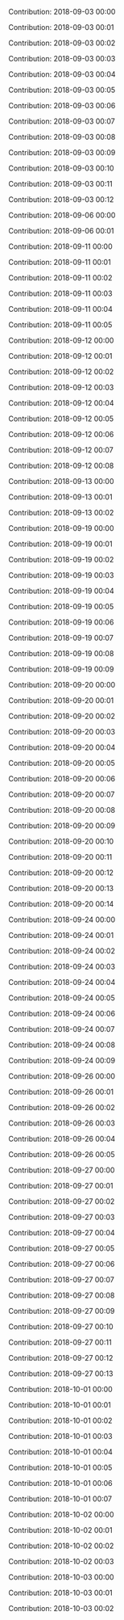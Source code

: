 Contribution: 2018-09-03 00:00

Contribution: 2018-09-03 00:01

Contribution: 2018-09-03 00:02

Contribution: 2018-09-03 00:03

Contribution: 2018-09-03 00:04

Contribution: 2018-09-03 00:05

Contribution: 2018-09-03 00:06

Contribution: 2018-09-03 00:07

Contribution: 2018-09-03 00:08

Contribution: 2018-09-03 00:09

Contribution: 2018-09-03 00:10

Contribution: 2018-09-03 00:11

Contribution: 2018-09-03 00:12

Contribution: 2018-09-06 00:00

Contribution: 2018-09-06 00:01

Contribution: 2018-09-11 00:00

Contribution: 2018-09-11 00:01

Contribution: 2018-09-11 00:02

Contribution: 2018-09-11 00:03

Contribution: 2018-09-11 00:04

Contribution: 2018-09-11 00:05

Contribution: 2018-09-12 00:00

Contribution: 2018-09-12 00:01

Contribution: 2018-09-12 00:02

Contribution: 2018-09-12 00:03

Contribution: 2018-09-12 00:04

Contribution: 2018-09-12 00:05

Contribution: 2018-09-12 00:06

Contribution: 2018-09-12 00:07

Contribution: 2018-09-12 00:08

Contribution: 2018-09-13 00:00

Contribution: 2018-09-13 00:01

Contribution: 2018-09-13 00:02

Contribution: 2018-09-19 00:00

Contribution: 2018-09-19 00:01

Contribution: 2018-09-19 00:02

Contribution: 2018-09-19 00:03

Contribution: 2018-09-19 00:04

Contribution: 2018-09-19 00:05

Contribution: 2018-09-19 00:06

Contribution: 2018-09-19 00:07

Contribution: 2018-09-19 00:08

Contribution: 2018-09-19 00:09

Contribution: 2018-09-20 00:00

Contribution: 2018-09-20 00:01

Contribution: 2018-09-20 00:02

Contribution: 2018-09-20 00:03

Contribution: 2018-09-20 00:04

Contribution: 2018-09-20 00:05

Contribution: 2018-09-20 00:06

Contribution: 2018-09-20 00:07

Contribution: 2018-09-20 00:08

Contribution: 2018-09-20 00:09

Contribution: 2018-09-20 00:10

Contribution: 2018-09-20 00:11

Contribution: 2018-09-20 00:12

Contribution: 2018-09-20 00:13

Contribution: 2018-09-20 00:14

Contribution: 2018-09-24 00:00

Contribution: 2018-09-24 00:01

Contribution: 2018-09-24 00:02

Contribution: 2018-09-24 00:03

Contribution: 2018-09-24 00:04

Contribution: 2018-09-24 00:05

Contribution: 2018-09-24 00:06

Contribution: 2018-09-24 00:07

Contribution: 2018-09-24 00:08

Contribution: 2018-09-24 00:09

Contribution: 2018-09-26 00:00

Contribution: 2018-09-26 00:01

Contribution: 2018-09-26 00:02

Contribution: 2018-09-26 00:03

Contribution: 2018-09-26 00:04

Contribution: 2018-09-26 00:05

Contribution: 2018-09-27 00:00

Contribution: 2018-09-27 00:01

Contribution: 2018-09-27 00:02

Contribution: 2018-09-27 00:03

Contribution: 2018-09-27 00:04

Contribution: 2018-09-27 00:05

Contribution: 2018-09-27 00:06

Contribution: 2018-09-27 00:07

Contribution: 2018-09-27 00:08

Contribution: 2018-09-27 00:09

Contribution: 2018-09-27 00:10

Contribution: 2018-09-27 00:11

Contribution: 2018-09-27 00:12

Contribution: 2018-09-27 00:13

Contribution: 2018-10-01 00:00

Contribution: 2018-10-01 00:01

Contribution: 2018-10-01 00:02

Contribution: 2018-10-01 00:03

Contribution: 2018-10-01 00:04

Contribution: 2018-10-01 00:05

Contribution: 2018-10-01 00:06

Contribution: 2018-10-01 00:07

Contribution: 2018-10-02 00:00

Contribution: 2018-10-02 00:01

Contribution: 2018-10-02 00:02

Contribution: 2018-10-02 00:03

Contribution: 2018-10-03 00:00

Contribution: 2018-10-03 00:01

Contribution: 2018-10-03 00:02

